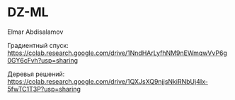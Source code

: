 # DZ-ML
Elmar Abdisalamov

Градиентный спуск:
https://colab.research.google.com/drive/1NndHArLyfhNM9nEWmqwVvP6g0GY6cFvh?usp=sharing

Деревья решений:
https://colab.research.google.com/drive/1QXJsXQ9njjsNkiRNbUj4Ix-5fwTC1T3P?usp=sharing
